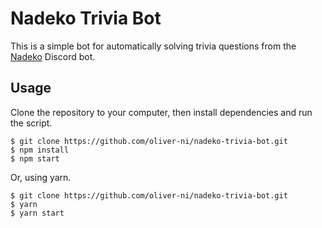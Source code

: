 # Nadeko Trivia Bot

This is a simple bot for automatically solving trivia questions from the [Nadeko](https://nadekobot.me/) Discord bot.

## Usage

Clone the repository to your computer, then install dependencies and run the script.

    $ git clone https://github.com/oliver-ni/nadeko-trivia-bot.git
    $ npm install
    $ npm start

Or, using yarn.

    $ git clone https://github.com/oliver-ni/nadeko-trivia-bot.git
    $ yarn
    $ yarn start
